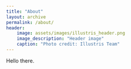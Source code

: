 ```yaml
---
title: "About"
layout: archive
permalink: /about/
header:
    image: assets/images/illustris_header.png
    image_description: "Header image"
    caption: "Photo credit: Illustris Team"
---
```


Hello there.